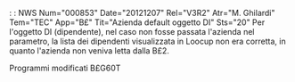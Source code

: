  :  : NWS Num="000853" Date="20121207" Rel="V3R2" Atr="M. Ghilardi" Tem="TEC" App="B£" Tit="Azienda default oggetto DI" Sts="20"
Per l'oggetto DI (dipendente), nel caso non fosse passata l'azienda nel parametro, la lista dei dipendenti visualizzata in Loocup non era corretta, in quanto l'azienda non veniva letta dalla B£2.

Programmi modificati
B£G60T

